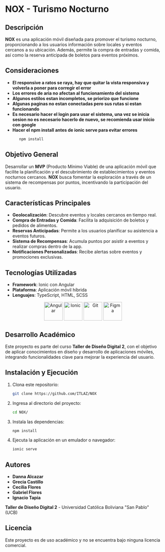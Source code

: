 # NOX - Turismo Nocturno

## Descripción

**NOX** es una aplicación móvil diseñada para promover el turismo nocturno, proporcionando a los usuarios información sobre locales y eventos cercanos a su ubicación. Además, permite la compra de entradas y comida, así como la reserva anticipada de boletos para eventos próximos.

## Consideraciones
- **El responsive a ratos se raya, hay que quitar la vista responsiva y volverla a poner para corregir el error**
- **Los errores de aria no afectan al funcionamiento del sistema**
- **Algunos estilos estan incompletos, se priorizo que funcione**
- **Algunas paginas no estan conectadas pero sus rutas si estan funcionando**
- **Es necesario hacer el login para usar el sistema, una vez se inicia sesion no es necesario hacerlo de nuevo, se recomienda usar inicio con google**
- **Hacer el npm install antes de ionic serve para evitar errores**
  ```bash
     npm install
  ```

## Objetivo General

Desarrollar un **MVP** (Producto Mínimo Viable) de una aplicación móvil que facilite la planificación y el descubrimiento de establecimientos y eventos nocturnos cercanos. **NOX** busca fomentar la exploración a través de un sistema de recompensas por puntos, incentivando la participación del usuario.

## Características Principales

- **Geolocalización**: Descubre eventos y locales cercanos en tiempo real.
- **Compra de Entradas y Comida**: Facilita la adquisición de boletos y pedidos de alimentos.
- **Reservas Anticipadas**: Permite a los usuarios planificar su asistencia a eventos futuros.
- **Sistema de Recompensas**: Acumula puntos por asistir a eventos y realizar compras dentro de la app.
- **Notificaciones Personalizadas**: Recibe alertas sobre eventos y promociones exclusivas.

## Tecnologías Utilizadas

- **Framework**: Ionic con Angular
- **Plataforma**: Aplicación móvil híbrida
- **Lenguajes**: TypeScript, HTML, SCSS

<p align="center">
  <img src="https://angular.io/assets/images/logos/angular/angular.svg" alt="Angular" height="60">
  <img src="https://upload.wikimedia.org/wikipedia/commons/thumb/d/d4/Ionic_Logo.svg/512px-Ionic_Logo.svg.png" alt="Ionic" height="60">
  <img src="https://git-scm.com/images/logos/downloads/Git-Icon-1788C.png" alt="Git" height="60">
  <img src="https://upload.wikimedia.org/wikipedia/commons/3/33/Figma-logo.svg" alt="Figma" height="60">
</p>

## Desarrollo Académico

Este proyecto es parte del curso **Taller de Diseño Digital 2**, con el objetivo de aplicar conocimientos en diseño y desarrollo de aplicaciones móviles, integrando funcionalidades clave para mejorar la experiencia del usuario.

## Instalación y Ejecución

1. Clona este repositorio:

     ```bash
     git clone https://github.com/ITLAZ/NOX
     ```

2. Ingresa al directorio del proyecto:

     ```bash
     cd NOX/
     ```

3. Instala las dependencias:

     ```bash
     npm install
     ```

4. Ejecuta la aplicación en un emulador o navegador:

     ```bash
     ionic serve
     ```

## Autores

- **Danna Alcazar**
- **Grecia Castillo**
- **Cecilia Flores**
- **Gabriel Flores**
- **Ignacio Tapia**

**Taller de Diseño Digital 2** - Universidad Católica Boliviana "San Pablo" (UCB)

## Licencia

Este proyecto es de uso académico y no se encuentra bajo ninguna licencia comercial.
